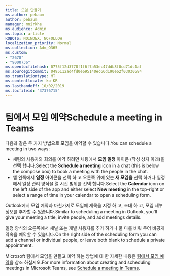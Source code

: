 ```yaml
---
title: 모임 만들기
ms.author: pebaum
author: pebaum
manager: mnirkhe
ms.audience: Admin
ms.topic: article
ROBOTS: NOINDEX, NOFOLLOW
localization_priority: Normal
ms.collection: Adm_O365
ms.custom:
- "2678"
- "9000736"
ms.openlocfilehash: 0775f12d3778f1f6f7a53ec47ddb8f0cd71dc1af
ms.sourcegitcommit: 0495112ad4fd0e695140ec66d190e62f03030584
ms.translationtype: MT
ms.contentlocale: ko-KR
ms.lasthandoff: 10/02/2019
ms.locfileid: "37376715"
---
```

# <a name="schedule-a-meeting-in-teams"></a><span data-ttu-id="4f0b0-102">팀에서 모임 예약</span><span class="sxs-lookup"><span data-stu-id="4f0b0-102">Schedule a meeting in Teams</span></span>

<span data-ttu-id="4f0b0-103">다음과 같은 두 가지 방법으로 모임을 예약할 수 있습니다.</span><span class="sxs-lookup"><span data-stu-id="4f0b0-103">You can schedule a meeting in two ways:</span></span> 

- <span data-ttu-id="4f0b0-104">채팅의 사용자와 회의를 예약 하려면 채팅에서 **모임 일정** 아이콘 (작성 상자 아래)을 선택 합니다.</span><span class="sxs-lookup"><span data-stu-id="4f0b0-104">Select the **Schedule a meeting** icon in a chat (this is below the compose box) to book a meeting with the people in the chat.</span></span>
- <span data-ttu-id="4f0b0-105">앱 왼쪽에서 **일정** 아이콘을 선택 하 고 오른쪽 위에 있는 **새 모임을** 선택 하거나 일정에서 일정 관리 양식을 열 시간 범위를 선택 합니다.</span><span class="sxs-lookup"><span data-stu-id="4f0b0-105">Select the **Calendar** icon on the left side of the app and either select **New meeting** in the top-right or select a range of time in your calendar to open a scheduling form.</span></span>

<span data-ttu-id="4f0b0-106">Outlook에서 모임 예약과 마찬가지로 모임에 제목을 지정 하 고, 초대 하 고, 모임 세부 정보를 추가할 수 있습니다.</span><span class="sxs-lookup"><span data-stu-id="4f0b0-106">Similar to scheduling a meeting in  Outlook, you'll give your meeting a title, invite people, and add meetings details.</span></span>

<span data-ttu-id="4f0b0-107">일정 양식의 오른쪽에서 채널 또는 개별 사용자를 추가 하거나 둘 다를 비워 두어 비공개 약속을 예약할 수 있습니다.</span><span class="sxs-lookup"><span data-stu-id="4f0b0-107">On the right side of the scheduling form you can add a channel or individual people, or leave both blank to schedule a private appointment.</span></span>

<span data-ttu-id="4f0b0-108">Microsoft 팀에서 모임을 만들고 예약 하는 방법에 대 한 자세한 내용은 [팀에서 모임 예약](https://support.office.com/article/Schedule-a-meeting-in-Teams-943507a9-8583-4c58-b5d2-8ec8265e04e5)을 참조 하십시오.</span><span class="sxs-lookup"><span data-stu-id="4f0b0-108">For more information about creating and scheduling meetings in Microsoft Teams, see [Schedule a meeting in Teams](https://support.office.com/article/Schedule-a-meeting-in-Teams-943507a9-8583-4c58-b5d2-8ec8265e04e5).</span></span>